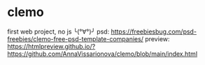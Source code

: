 # clemo
first web project, no js ╰(°∀°)╯
psd: https://freebiesbug.com/psd-freebies/clemo-free-psd-template-companies/
preview: https://htmlpreview.github.io/?https://github.com/AnnaVissarionova/clemo/blob/main/index.html
